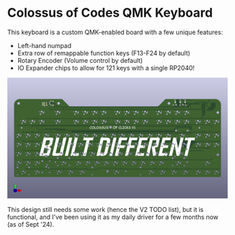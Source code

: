 # Colossus of Codes QMK Keyboard
This keyboard is a custom QMK-enabled board with a few unique features:
- Left-hand numpad
- Extra row of remappable function keys (F13-F24 by default)
- Rotary Encoder (Volume control by default)
- IO Expander chips to allow for 121 keys with a single RP2040!

<img src="https://github.com/bobby1321/Colossus-Of-Codes/blob/a35b2477bfbb706df9ba85db72d06f9454b5aee5/SCD/MK1/keyboard_mk1_top.png" alt="position" width="900"/>

This design still needs some work (hence the V2 TODO list), but it is functional, and I've been using it as my daily driver for a few months now (as of Sept '24).
